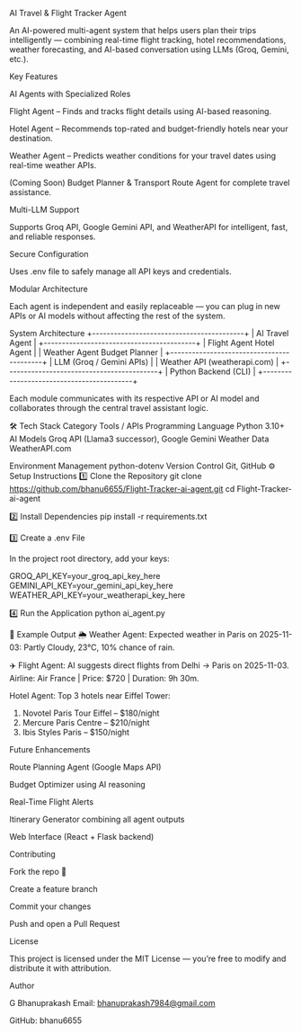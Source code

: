 AI Travel & Flight Tracker Agent

An AI-powered multi-agent system that helps users plan their trips intelligently — combining real-time flight tracking, hotel recommendations, weather forecasting, and AI-based conversation using LLMs (Groq, Gemini, etc.).

 Key Features

 AI Agents with Specialized Roles

Flight Agent – Finds and tracks flight details using AI-based reasoning.

Hotel Agent – Recommends top-rated and budget-friendly hotels near your destination.

Weather Agent – Predicts weather conditions for your travel dates using real-time weather APIs.

(Coming Soon) Budget Planner & Transport Route Agent for complete travel assistance.

 Multi-LLM Support

Supports Groq API, Google Gemini API, and WeatherAPI for intelligent, fast, and reliable responses.

Secure Configuration

Uses .env file to safely manage all API keys and credentials.

 Modular Architecture

Each agent is independent and easily replaceable — you can plug in new APIs or AI models without affecting the rest of the system.

 System Architecture
+------------------------------------------+
|              AI Travel Agent             |
+------------------------------------------+
|  Flight Agent       Hotel Agent      |
|   Weather Agent      Budget Planner   |
+------------------------------------------+
|         LLM (Groq / Gemini APIs)         |
|        Weather API (weatherapi.com)      |
+------------------------------------------+
|            Python Backend (CLI)          |
+------------------------------------------+


Each module communicates with its respective API or AI model and collaborates through the central travel assistant logic.

🛠️ Tech Stack
Category	Tools / APIs
Programming Language	Python 3.10+
AI Models	Groq API (Llama3 successor), Google Gemini
Weather Data	WeatherAPI.com

Environment Management	python-dotenv
Version Control	Git, GitHub
⚙️ Setup Instructions
1️⃣ Clone the Repository
git clone https://github.com/bhanu6655/Flight-Tracker-ai-agent.git
cd Flight-Tracker-ai-agent

2️⃣ Install Dependencies
pip install -r requirements.txt

3️⃣ Create a .env File

In the project root directory, add your keys:

GROQ_API_KEY=your_groq_api_key_here
GEMINI_API_KEY=your_gemini_api_key_here
WEATHER_API_KEY=your_weatherapi_key_here

4️⃣ Run the Application
python ai_agent.py

💬 Example Output
🌦️ Weather Agent:
Expected weather in Paris on 2025-11-03: Partly Cloudy, 23°C, 10% chance of rain.

✈️ Flight Agent:
AI suggests direct flights from Delhi → Paris on 2025-11-03.
Airline: Air France | Price: $720 | Duration: 9h 30m.

 Hotel Agent:
Top 3 hotels near Eiffel Tower:
1. Novotel Paris Tour Eiffel – $180/night
2. Mercure Paris Centre – $210/night
3. Ibis Styles Paris – $150/night

 Future Enhancements

 Route Planning Agent (Google Maps API)

 Budget Optimizer using AI reasoning

 Real-Time Flight Alerts

 Itinerary Generator combining all agent outputs

 Web Interface (React + Flask backend)

 Contributing

Fork the repo 🍴

Create a feature branch

Commit your changes

Push and open a Pull Request

 License

This project is licensed under the MIT License — you’re free to modify and distribute it with attribution.

 Author

G Bhanuprakash
Email: bhanuprakash7984@gmail.com

GitHub: bhanu6655
